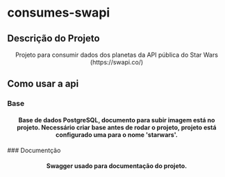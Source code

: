 # consumes-swapi

## Descrição do Projeto
  <p align="center">Projeto para consumir dados dos planetas da API pública do Star Wars (https://swapi.co/)</p>

## Como usar a api
### Base
  <h4 align="center"> 
	  Base de dados PostgreSQL, documento para subir imagem está no projeto.
    Necessário criar base antes de rodar o projeto, projeto está configurado uma para o nome 'starwars'.
  </h4>
### Documentção
  <h4 align="center"> 
	  Swagger usado para documentação do projeto.
  </h4>
